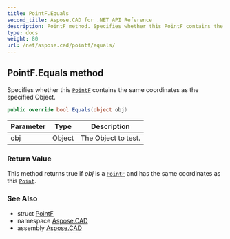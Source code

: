 ```yaml
---
title: PointF.Equals
second_title: Aspose.CAD for .NET API Reference
description: PointF method. Specifies whether this PointF contains the same coordinates as the specified Object
type: docs
weight: 80
url: /net/aspose.cad/pointf/equals/
---
```

## PointF.Equals method

Specifies whether this [`PointF`](../) contains the same coordinates as the specified Object.

```csharp
public override bool Equals(object obj)
```

| Parameter | Type | Description |
| --- | --- | --- |
| obj | Object | The Object to test. |

### Return Value

This method returns true if *obj* is a [`PointF`](../) and has the same coordinates as this [`Point`](../../point/).

### See Also

* struct [PointF](../)
* namespace [Aspose.CAD](../../pointf/)
* assembly [Aspose.CAD](../../../)


